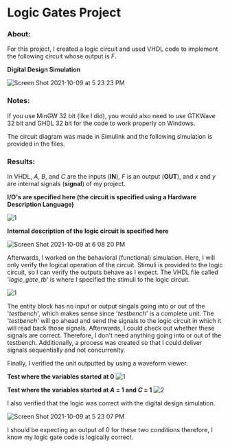 # Logic Gates Project

### About:

For this project, I created a logic circuit and used VHDL code to implement the following circuit whose output is *F*.  

**Digital Design Simulation**

![Screen Shot 2021-10-09 at 5 23 23 PM](https://user-images.githubusercontent.com/89553126/136675114-1612804d-e56d-4b84-a379-2f0ba80d7eb1.png)

### Notes:

If you use MinGW 32 bit (like I did), you would also need to use GTKWave 32 bit and GHDL 32 bit for the code to work properly on Windows.

The circuit diagram was made in Simulink and the following simulation is provided in the files.

### Results:

In VHDL, *A*, *B*, and *C* are the inputs (**IN**), *F* is an output (**OUT**), and *x* and *y* are internal signals (**signal**) of my project.

**I/O's are specified here (the circuit is specified using a Hardware Description Language)**

![1](https://user-images.githubusercontent.com/89553126/136717067-f39b3dd2-5d78-4117-972e-d609f563d255.PNG)

**Internal description of the logic circuit is specified here**

![Screen Shot 2021-10-09 at 6 08 20 PM](https://user-images.githubusercontent.com/89553126/136675895-71543808-930c-4de5-af4d-97bd8f279e69.png)

Afterwards, I worked on the behavioral (functional) simulation. Here, I will only verify the logical operation of the circuit. Stimuli is provided to the logic circuit, so I can verify the outputs behave as I expect. The VHDL file called '*logic_gate_tb*' is where I specified the stimuli to the logic circuit. 

![1](https://user-images.githubusercontent.com/89553126/136717228-938fd731-41b7-4604-9a3d-55f34b71d4d7.PNG)

The entity block has no input or output singals going into or out of the '*testbench*', which makes sense since '*testbench*' is a complete unit. The '*testbench*' will go ahead and send the signals to the logic circuit in which it will read back those signals. Afterwards, I could check out whether these signals are correct. Therefore, I don't need anything going into or out of the testbench. Additionally, a process was created so that I could deliver signals sequentially and not concurrenlty.

Finally, I verified the unit outputted by using a waveform viewer. 

**Test where the variables started at 0**
![1](https://user-images.githubusercontent.com/89553126/136717353-3d1bf589-64d1-42f2-bb20-200de9efb4bf.PNG)

**Test where the variables started at *A* = 1 and *C* = 1**
![2](https://user-images.githubusercontent.com/89553126/136717355-7d821521-c8d4-4cd6-a93d-722b928b9d3e.PNG)

I also verified that the logic was correct with the digital design simulation.

![Screen Shot 2021-10-09 at 5 23 07 PM](https://user-images.githubusercontent.com/89553126/136717443-d619f866-dc08-473e-ab0a-d1346c685c07.png)

I should be expecting an output of 0 for these two conditions therefore, I know my logic gate code is logically correct.
